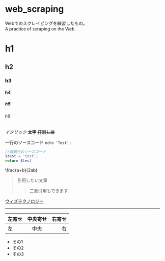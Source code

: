 # web_scraping
Webでのスクレイピングを練習したもの。  
A practice of scraping on the Web. 


# h1
## h2
### h3
#### h4
##### h5
###### h6

*イタリック*
**太字**
~~打消し線~~

一行のソースコード ` echo 'Test'; `

```php
//複数行のソースコード
$test = 'test';
return $test
```

\frac{a+b}{2ab}


> 引用したい文章
>>二重引用もできます
>

[ウィズテクノロジー](https://www.whizz-tech.co.jp/)

---

| 左寄せ | 中央寄せ | 右寄せ |
|:------|:--------:|-------:|
| 左    | 中央     | 右    |

* その1
* その2
* その3

